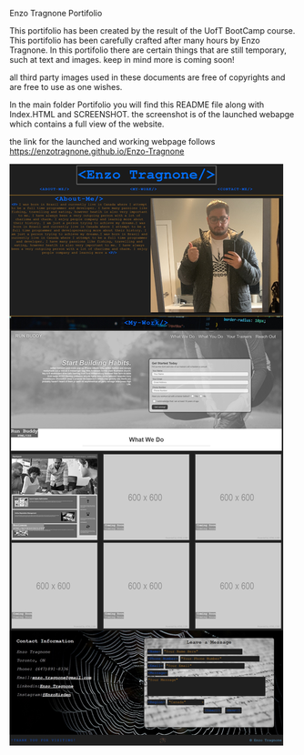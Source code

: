Enzo Tragnone Portifolio

This portifolio has been created by the result of the UofT BootCamp course. This portifolio has been carefully crafted after many hours by Enzo Tragnone. In this portifolio there are certain things that are still temporary, such at text and images. keep in mind more is coming soon!

all third party images used in these documents are free of copyrights and are free to use as one wishes.

In the main folder Portifolio you will find this README file along with Index.HTML and SCREENSHOT. the screenshot is of the launched webapge which contains a full view of the website.

the link for the launched and working webpage follows https://enzotragnone.github.io/Enzo-Tragnone

![Alt text](/SCREENSHOT.jpg "title")
